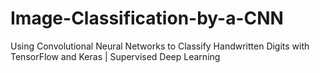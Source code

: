 # Image-Classification-by-a-CNN

Using Convolutional Neural Networks to Classify Handwritten Digits with TensorFlow and Keras | Supervised Deep Learning

